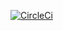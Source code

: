 [![CircleCi](https://circleci.com/gh/theKunte/AD340-AndroidAppDev.svg?style=svg)](https://app.circleci.com/pipelines/github/theKunte/AD340-AndroidAppDev)
